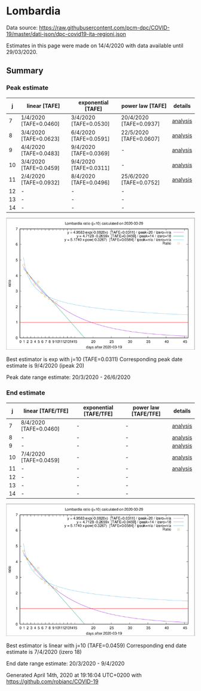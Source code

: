 # Lombardia


Data source: https://raw.githubusercontent.com/pcm-dpc/COVID-19/master/dati-json/dpc-covid19-ita-regioni.json

Estimates in this page were made on 14/4/2020 with data available until 29/03/2020.


## Summary 

### Peak estimate 
|j|linear [TAFE]|exponential [TAFE]|power law [TAFE]|details|
|---|----|-----------|---------|-------|
|7|1/4/2020 [TAFE=0.0460]|3/4/2020 [TAFE=0.0530]|20/4/2020 [TAFE=0.0937]|[analysis](COVID-19_lombardia_j7_2020-03-29.md)|
|8|3/4/2020 [TAFE=0.0623]|6/4/2020 [TAFE=0.0591]|22/5/2020 [TAFE=0.0607]|[analysis](COVID-19_lombardia_j8_2020-03-29.md)|
|9|4/4/2020 [TAFE=0.0483]|9/4/2020 [TAFE=0.0369]|-|[analysis](COVID-19_lombardia_j9_2020-03-29.md)|
|10|3/4/2020 [TAFE=0.0459]|9/4/2020 [TAFE=0.0311]|-|[analysis](COVID-19_lombardia_j10_2020-03-29.md)|
|11|2/4/2020 [TAFE=0.0932]|8/4/2020 [TAFE=0.0496]|25/6/2020 [TAFE=0.0752]|[analysis](COVID-19_lombardia_j11_2020-03-29.md)|
|12|-|-|-||
|13|-|-|-||
|14|-|-|-||

![best peak estimate](COVID-19_lombardia_j10_2020-03-29.png)

Best estimator is exp with j=10 (TAFE=0.0311)
Corresponding peak date estimate is 9/4/2020 (ipeak 20)


Peak date range estimate: 20/3/2020 - 26/6/2020

### End estimate 
|j|linear [TAFE/TFE]|exponential [TAFE/TFE]|power law [TAFE/TFE]|details|
|---|----|-----------|---------|-------|
|7|8/4/2020 [TAFE=0.0460]|-|-|[analysis](COVID-19_lombardia_j7_2020-03-29.md)|
|8|-|-|-|[analysis](COVID-19_lombardia_j8_2020-03-29.md)|
|9|-|-|-|[analysis](COVID-19_lombardia_j9_2020-03-29.md)|
|10|7/4/2020 [TAFE=0.0459]|-|-|[analysis](COVID-19_lombardia_j10_2020-03-29.md)|
|11|-|-|-|[analysis](COVID-19_lombardia_j11_2020-03-29.md)|
|12|-|-|-||
|13|-|-|-||
|14|-|-|-||

![best zero estimate](COVID-19_lombardia_j10_2020-03-29.png)

Best estimator is linear with j=10 (TAFE=0.0459)
Corresponding end date estimate is 7/4/2020 (izero 18)


End date range estimate: 20/3/2020 - 9/4/2020

Generated April 14th, 2020 at 19:16:04 UTC+0200 with https://github.com/robianc/COVID-19
